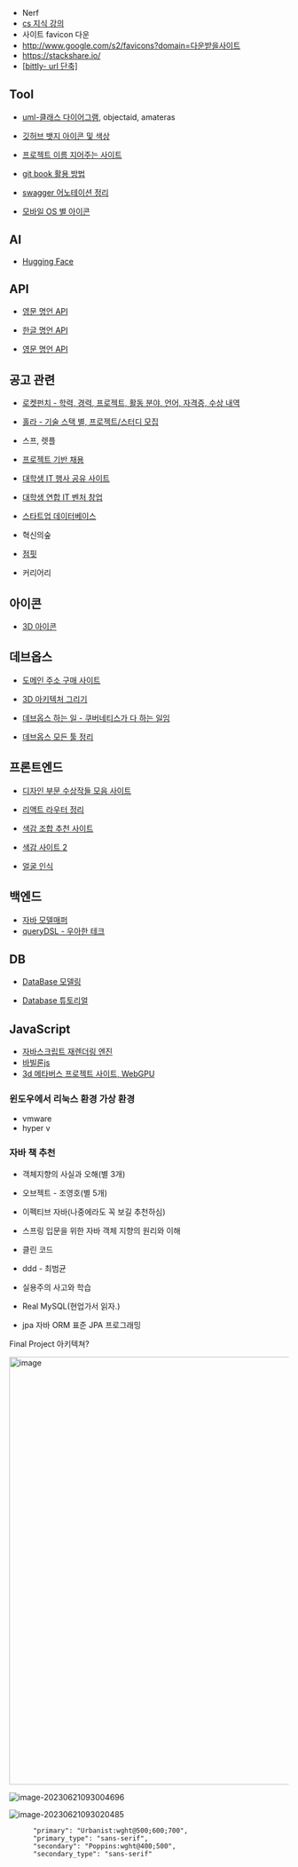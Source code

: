 - Nerf
- [cs 지식 강의](https://www.boostcourse.org/cs112)
- 사이트 favicon 다운
- http://www.google.com/s2/favicons?domain=다운받을사이트
- https://stackshare.io/
- [[bittly- url 단축]](https://bitly.com/)

## Tool

- [uml-클래스 다이어그램](https://staruml.io/), objectaid, amateras

- [깃허브 뱃지 아이콘 및 색상](https://simpleicons.org/)

- [프로젝트 이름 지어주는 사이트](https://namelix.com/)

- [git book 활용 방법](https://blog.chulgil.me/how-to-make-blog-using-github-5/)

- [swagger 어노테이션 정리](https://github.com/swagger-api/swagger-core/wiki/Swagger-2.X---Annotations)

- [모바일 OS 별 아이콘](https://adapty.io/blog/how-to-design-app-icon/)

  

## AI

- [Hugging Face](https://huggingface.co/)



## API

- [영문 명언 API](https://github.com/natetyler/wikiquotes-api)

- [한글 명언 API](https://github.com/golbin/hubot-maxim)

- [영문 명언 API](https://favqs.com/api)

  

## 공고 관련

- [로켓펀치 - 학력, 경력, 프로젝트, 활동 분야, 언어,  자격증, 수상 내역](https://www.rocketpunch.com/)

- [홀라 - 기술 스택 별, 프로젝트/스터디 모집](https://holaworld.io/)

- 스프, 렛플

- [프로젝트 기반 채용](https://www.elancer.co.kr/list-enterprise)

- [대학생 IT 행사 공유 사이트](https://event-us.kr/sopt/event/67959)

- [대학생 연합 IT 벤처 창업](https://www.sopt.org/about)

- [스타트업 데이터베이스](https://thevc.kr/)

- 혁신의숲

- [점핏](https://www.jumpit.co.kr/)

- 커리어리

## 아이콘

- [3D 아이콘](https://3dicons.co/)



## 데브옵스

- [도메인 주소 구매 사이트](https://www.gabia.com/)

- [3D 아키텍처 그리기](https://www.cloudcraft.co/)

- [데브옵스 하는 일 - 쿠버네티스가 다 하는 일임](https://www.codestates.com/blog/content/%EB%8D%B0%EB%B8%8C%EC%98%B5%EC%8A%A4-%EC%9D%B4%ED%95%B4%ED%95%98%EA%B8%B0)

- [데브옵스 모든 툴 정리](https://landscape.cncf.io/)

  

## 프론트엔드

- [디자인 부문 수상작들 모음 사이트](https://www.gdweb.co.kr/sub/list.asp?Txt_fgbn=7)

- [리액트 라우터 정리](https://velog.io/@kandy1002/React-Router-Dom-%EA%B0%9C%EB%85%90%EC%9E%A1%EA%B8%B0)

- [색감 조합 추천 사이트](https://colorhunt.co/)

- [색감 사이트 2](https://colorate.azurewebsites.net/ko/Color/FFFAEF)

- [얼굴 인식 ](MediaPipe)

  

## 백엔드

- [자바 모델매퍼](https://devwithpug.github.io/java/java-modelmapper/)
- [queryDSL - 우아한 테크](https://velog.io/@youngerjesus/%EC%9A%B0%EC%95%84%ED%95%9C-%ED%98%95%EC%A0%9C%EB%93%A4%EC%9D%98-Querydsl-%ED%99%9C%EC%9A%A9%EB%B2%95)



## DB

- [DataBase 모델링](https://www.en-core.com/eng/board/download?language=eng)

- [Database 튜토리얼](https://www.techonthenet.com/sql/select.php)

  

## JavaScript

- [자바스크립트 재렌더링 엔진](https://labs.phaser.io/index.html?dir=animation/&q=)
- [바빌론js](https://playground.babylonjs.com/#YCY2IL#9)
- [3d 메타버스 프로젝트 사이트, WebGPU](https://playground.babylonjs.com/#Z6SWJU#5)



### 윈도우에서 리눅스 환경 가상 환경

- vmware
- hyper v



### 자바 책 추천

- 객체지향의 사실과 오해(별 3개)

- 오브젝트 - 조영호(별 5개)

- 이펙티브 자바(나중에라도 꼭 보길 추천하심)

- 스프링 입문을 위한 자바 객체 지향의 원리와 이해

- 클린 코드

- ddd - 최범균

- 실용주의 사고와 학습

- Real MySQL(현업가서 읽자.)

- jpa 자바 ORM 표준 JPA 프로그래밍

  

Final Project 아키텍쳐?

<img width="771" alt="image" src="https://github.com/Subak-Uncle/Subak-Uncle/assets/115992753/7d073ffb-647a-4e20-a7b8-46bf9bed6041">



![image-20230621093004696](C:\Users\user\AppData\Roaming\Typora\typora-user-images\image-20230621093004696.png)



![image-20230621093020485](C:\Users\user\AppData\Roaming\Typora\typora-user-images\image-20230621093020485.png)


```
      "primary": "Urbanist:wght@500;600;700",
      "primary_type": "sans-serif",
      "secondary": "Poppins:wght@400;500",
      "secondary_type": "sans-serif"
```

